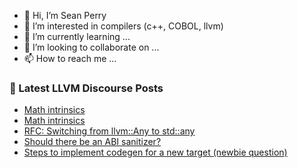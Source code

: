 - 👋 Hi, I’m Sean Perry
- 👀 I’m interested in compilers (c++, COBOL, llvm)
- 🌱 I’m currently learning ...
- 💞️ I’m looking to collaborate on ...
- 📫 How to reach me ...

<!---
s66perry/s66perry is a ✨ special ✨ repository because its `README.md` (this file) appears on your GitHub profile.
You can click the Preview link to take a look at your changes.
--->
### 📕 Latest LLVM Discourse Posts

<!-- DISCOURSE-LLVM:START -->
- [Math intrinsics](https://discourse.llvm.org/t/math-intrinsics/67192#post_4)
- [Math intrinsics](https://discourse.llvm.org/t/math-intrinsics/67192#post_3)
- [RFC: Switching from llvm::Any to std::any](https://discourse.llvm.org/t/rfc-switching-from-llvm-any-to-std-any/67176#post_11)
- [Should there be an ABI sanitizer?](https://discourse.llvm.org/t/should-there-be-an-abi-sanitizer/67090#post_10)
- [Steps to implement codegen for a new target &lpar;newbie question&rpar;](https://discourse.llvm.org/t/steps-to-implement-codegen-for-a-new-target-newbie-question/66546#post_7)
<!-- DISCOURSE-LLVM:END -->
